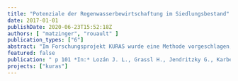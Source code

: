 ```yaml
---
title: "Potenziale der Regenwasserbewirtschaftung im Siedlungsbestand"
date: 2017-01-01
publishDate: 2020-06-23T15:52:18Z
authors: [ "matzinger", "rouault" ]
publication_types: ["6"]
abstract: "Im Forschungsprojekt KURAS wurde eine Methode vorgeschlagen, mit der Maßnahmen der Regenwasserbewirtschaftung für konkrete Stadtquartiere ausgewählt und platziert werden können. Hinsichtlich der möglichen Ziele geht die Methode über die wasserwirtschaftliche Wirkung hinaus und betrachtet zusätzlich Effekte auf Umwelt (Grundwasser, Biodiversität) und Bewohner (Stadtklima, Freiraumqualität, Gebäudeebene) sowie den Aufwand an Kosten und Ressourcen. Grundlage der Methode sind die lokalen Gegebenheiten; diese werden verknüpft mit einer Bewertung von 27 Maßnahmen, von der Gebäudeebene bis zum Kanaleinzugsgebiet. Die Methode wurde im Rahmen eines Planspiels für zwei Berliner Bestandsquartiere angewendet. Es zeigte sich, dass (i) eine integrierte Planung von Regenwasserbewirtschaftung sehr vorteilhaft sein kann und (ii) angestrebte Effekte mit der Methode in einem hohen Maße erreicht werden können. Die gezeigten Arbeiten sind das Ergebnis einer Zusammenarbeit zahlreicher Projektpartner."
featured: false
publication: " p 101 *In:* Lozán J. L., Grassl H., Jendritzky G., Karbe L. & Reise K. [eds.], Wasser in deiner Stadt von morgen - Tagungsband Wassertage Münster. FH Münster. Münster"
projects: ["kuras"]
---
```


